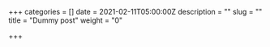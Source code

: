 +++
categories = []
date = 2021-02-11T05:00:00Z
description = ""
slug = ""
title = "Dummy post"
weight = "0"

+++
